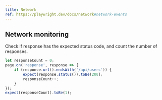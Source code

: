 ```yaml
---
title: Network
ref: https://playwright.dev/docs/network#network-events
---
```


## Network monitoring

Check if response has the expected status code,
and count the number of responses.

```javascript
let responseCount = 0;
page.on('response', response => {
    if (response.url().endsWith('/api/users')) {
        expect(response.status()).toBe(200);
        responseCount++;
    }
});
expect(responseCount).toBe(1);
```
